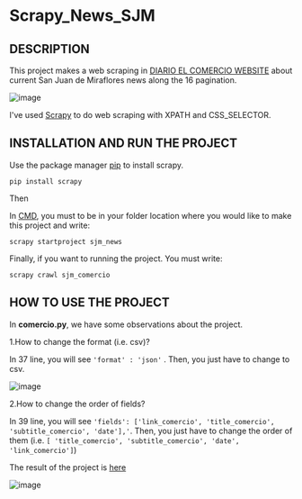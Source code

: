 # Scrapy_News_SJM

## DESCRIPTION

This project makes a web scraping in [DIARIO EL COMERCIO WEBSITE](https://elcomercio.pe/noticias/san-juan-de-miraflores/) about current San Juan de Miraflores news along the 16 pagination.

![image](https://user-images.githubusercontent.com/85772184/159340882-ae3273a3-c56d-4e7f-8d87-cbbeaeb7819d.png)


I've used [Scrapy](https://en.wikipedia.org/wiki/Scrapy) to do web scraping with XPATH and CSS_SELECTOR.

## INSTALLATION AND RUN THE PROJECT

Use the package manager [pip](https://pypi.org/project/pip/) to install scrapy.

``` pip install scrapy ```

Then

In [CMD](https://en.wikipedia.org/wiki/Cmd.exe), you must to be in your folder location where you would like to make this project and write:

``` scrapy startproject sjm_news ``` 

Finally, if you want to running the project. You must write:

``` scrapy crawl sjm_comercio ```

## HOW TO USE THE PROJECT

In <strong>comercio.py</strong>, we have some observations about the project. 

1.How to change the format (i.e. csv)?

In 37 line,  you will see ```'format' : 'json'``` . Then, you just have to change to csv.

![image](https://user-images.githubusercontent.com/85772184/160526083-b4d55754-7201-4ced-9a4f-848513a6ef60.png)

2.How to change the order of fields?

In 39 line, you will see ```'fields': ['link_comercio', 'title_comercio', 'subtitle_comercio', 'date'],'```. Then, you just have to change the order of them (i.e. ```[ 'title_comercio', 'subtitle_comercio', 'date', 'link_comercio']```)


The result of the project is [here](https://github.com/AlexRoman938/Scrapy_News_SJM/blob/master/sjm_news/sjm_news_comercio.json)

![image](https://user-images.githubusercontent.com/85772184/160527485-ed281149-181d-4e2c-9490-ba4181437d5c.png)









